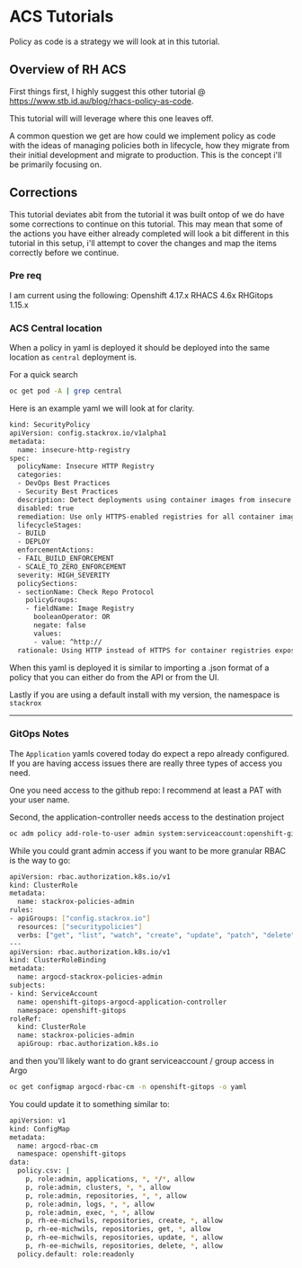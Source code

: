 # ACS Tutorials
Policy as code is a strategy we will look at in this tutorial.

## Overview of RH ACS

First things first, I highly suggest this other tutorial @
https://www.stb.id.au/blog/rhacs-policy-as-code.

This tutorial will will leverage where this one leaves off.

A common question we get are how could we implement policy as code with the ideas of managing policies both in lifecycle, how they migrate from their initial development and migrate to production.  This is the concept i'll be primarily focusing on.

## Corrections

This tutorial deviates abit from the tutorial it was built ontop of we do have some corrections to continue on this tutorial.  This may mean that some of the actions you have either already completed will look a bit different in this tutorial in this setup, i'll attempt to cover the changes and map the items correctly before we continue.

### Pre req

I am current using the following:
Openshift 4.17.x
RHACS 4.6x
RHGitops 1.15.x

### ACS Central location

When a policy in yaml is deployed it should be deployed into the same location as `central` deployment is.

For a quick search

```bash
oc get pod -A | grep central
```

Here is an example yaml we will look at for clarity.

```bash
kind: SecurityPolicy
apiVersion: config.stackrox.io/v1alpha1
metadata:
  name: insecure-http-registry
spec:
  policyName: Insecure HTTP Registry
  categories:
  - DevOps Best Practices
  - Security Best Practices
  description: Detect deployments using container images from insecure HTTP registries
  disabled: true
  remediation: Use only HTTPS-enabled registries for all container images. Update image references to use secure registries or enable HTTPS on your registry server
  lifecycleStages:
  - BUILD
  - DEPLOY
  enforcementActions:
  - FAIL_BUILD_ENFORCEMENT
  - SCALE_TO_ZERO_ENFORCEMENT
  severity: HIGH_SEVERITY
  policySections:
  - sectionName: Check Repo Protocol
    policyGroups:
    - fieldName: Image Registry
      booleanOperator: OR
      negate: false
      values:
      - value: ^http://
  rationale: Using HTTP instead of HTTPS for container registries exposes your infrastructure to man-in-the-middle attacks, credential theft, and tampering with container images during pull operations
```

When this yaml is deployed it is similar to importing a .json format of a policy that you can either do from the API or from the UI.

Lastly if you are using a default install with my version, the namespace is `stackrox`

---

### GitOps Notes

The `Application` yamls covered today do expect a repo already configured.  If you are having access issues there are really three types of access you need.

One you need access to the github repo:
I recommend at least a PAT with your user name.

Second, the application-controller needs access to the destination project
```bash
oc adm policy add-role-to-user admin system:serviceaccount:openshift-gitops:openshift-gitops-argocd-application-controller -n stackrox
```

While you could grant admin access if you want to be more granular RBAC is the way to go:

```bash
apiVersion: rbac.authorization.k8s.io/v1
kind: ClusterRole
metadata:
  name: stackrox-policies-admin
rules:
- apiGroups: ["config.stackrox.io"]
  resources: ["securitypolicies"]
  verbs: ["get", "list", "watch", "create", "update", "patch", "delete"]
---
apiVersion: rbac.authorization.k8s.io/v1
kind: ClusterRoleBinding
metadata:
  name: argocd-stackrox-policies-admin
subjects:
- kind: ServiceAccount
  name: openshift-gitops-argocd-application-controller
  namespace: openshift-gitops
roleRef:
  kind: ClusterRole
  name: stackrox-policies-admin
  apiGroup: rbac.authorization.k8s.io
```

and then you'll likely want to do grant serviceaccount / group access in Argo

```bash
oc get configmap argocd-rbac-cm -n openshift-gitops -o yaml
```

You could update it to something similar to:

```bash
apiVersion: v1
kind: ConfigMap
metadata:
  name: argocd-rbac-cm
  namespace: openshift-gitops
data:
  policy.csv: |
    p, role:admin, applications, *, */*, allow
    p, role:admin, clusters, *, *, allow
    p, role:admin, repositories, *, *, allow
    p, role:admin, logs, *, *, allow
    p, role:admin, exec, *, *, allow
    p, rh-ee-michwils, repositories, create, *, allow
    p, rh-ee-michwils, repositories, get, *, allow
    p, rh-ee-michwils, repositories, update, *, allow
    p, rh-ee-michwils, repositories, delete, *, allow
  policy.default: role:readonly
```